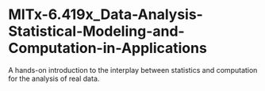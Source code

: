 # MITx-6.419x_Data-Analysis-Statistical-Modeling-and-Computation-in-Applications
A hands-on introduction to the interplay between statistics and computation for the analysis of real data.
